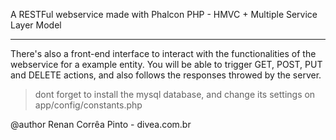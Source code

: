 A RESTFul webservice made with Phalcon PHP - HMVC + Multiple Service Layer Model

***

There's also a front-end interface to interact with the functionalities of the webservice for a example entity.
You will be able to trigger GET, POST, PUT and DELETE actions, and also follows the responses throwed by the server.

>dont forget to install the mysql database, and change its settings on app/config/constants.php


@author Renan Corrêa Pinto - divea.com.br
